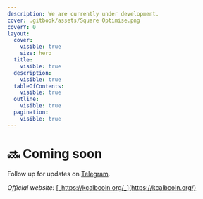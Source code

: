 ```yaml
---
description: We are currently under development.
cover: .gitbook/assets/Square Optimise.png
coverY: 0
layout:
  cover:
    visible: true
    size: hero
  title:
    visible: true
  description:
    visible: true
  tableOfContents:
    visible: true
  outline:
    visible: true
  pagination:
    visible: true
---
```


# 🔜 Coming soon

Follow up for updates on [Telegram](https://t.me/kcalbcoin\_org/).

_Official website:_ [_https://kcalbcoin.org/_](https://kcalbcoin.org/)
